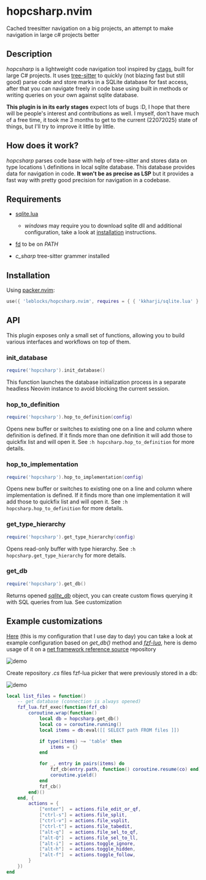 # hopcsharp.nvim

Cached treesitter navigation on a big projects, an attempt to make navigation in large c# projects better

## Description

_hopcsharp_ is a lightweight code navigation tool inspired by [ctags](https://github.com/universal-ctags/ctags), built
for large C# projects. It uses [tree-sitter](https://tree-sitter.github.io/tree-sitter/) to quickly (not blazing fast
but still good) parse code and store marks in a SQLite database for fast access, after that you can navigate freely in
code base using built in methods or writing queries on your own against sqlite database.

__This plugin is in its early stages__ expect lots of bugs :D, I hope that there will be people's interest and
contributions as well. I myself, don't have much of a free time, it took me 3 months to get to the current (22072025)
state of things, but I'll try to improve it little by little.

## How does it work?

_hopcsharp_ parses code base with help of tree-sitter and stores data on type locations \ definitions
in local sqlite database. This database provides data for navigation in code. __It won't be as precise as LSP__
but it provides a fast way with pretty good precision for navigation in a codebase.

## Requirements

* [sqlite.lua](https://github.com/kkharji/sqlite.lua)
    * _windows_ may require you to download sqlite dll and additional configuration, take a look at [installation](https://github.com/kkharji/sqlite.lua?tab=readme-ov-file#-installation)
    instructions.

* [fd](https://github.com/sharkdp/fd) to be on _PATH_
* _c_sharp_ tree-sitter grammer installed

## Installation

Using [packer.nvim](https://github.com/wbthomason/packer.nvim):

```lua
use({ 'leblocks/hopcsharp.nvim', requires = { { 'kkharji/sqlite.lua' } } })
```

## API
This plugin exposes only a small set of functions, allowing you to build various interfaces and workflows on top of them.

### init_database

```lua
require('hopcsharp').init_database()
```
This function launches the database initialization process in a separate headless Neovim instance to avoid blocking the
current session.

### hop_to_definition

```lua
require('hopcsharp').hop_to_definition(config)
```

Opens new buffer or switches to existing one on a line and column where definition is defined. If it finds more than
one definition it will add those to quickfix list and will open it. See `:h hopcsharp.hop_to_definition` for more details.

### hop_to_implementation

```lua
require('hopcsharp').hop_to_implementation(config)
```

Opens new buffer or switches to existing one on a line and column where implementation is defined. If it finds more than
one implementation it will add those to quickfix list and will open it. See `:h hopcsharp.hop_to_definition` for more details.

### get_type_hierarchy

```lua
require('hopcsharp').get_type_hierarchy(config)
```

Opens read-only buffer with type hierarchy. See `:h hopcsharp.get_type_hierarchy` for more details.

### get_db

```lua
require('hopcsharp').get_db()
```

Returns opened _[sqlite_db](https://github.com/kkharji/sqlite.lua/blob/50092d60feb242602d7578398c6eb53b4a8ffe7b/doc/sqlite.txt#L76)_ object, you can create custom flows querying it with SQL queries from lua. See customization

## Example customizations

[Here](https://github.com/leblocks/dotfiles/blob/master/packages/neovim/config/lua/plugins/hopcsharp.lua) (this is my
configuration that I use day to day) you can take a look at example configuration based on _get_db()_ method and _[fzf-lua](https://github.com/ibhagwan/fzf-lua)_,
here is demo usage of it on a [net framework reference source](https://github.com/microsoft/referencesource) repository

![demo](https://media2.giphy.com/media/v1.Y2lkPTc5MGI3NjExODhzM2JnMTc1eGZ0ajB5cjFvNXF5ZDV1aDFkbG5saWhwcGo4a3o2ZSZlcD12MV9pbnRlcm5hbF9naWZfYnlfaWQmY3Q9Zw/HXFp3DblkKtrcOBn8J/giphy.gif)

Create repository _.cs_ files fzf-lua picker that were previously stored in a db:

![demo](https://media.giphy.com/media/jvaFNuMIKjvHsACiBM/giphy.gif)

```lua
local list_files = function()
    -- get database (connection is always opened)
    fzf_lua.fzf_exec(function(fzf_cb)
        coroutine.wrap(function()
            local db = hopcsharp.get_db()
            local co = coroutine.running()
            local items = db:eval([[ SELECT path FROM files ]])

            if type(items) ~= 'table' then
                items = {}
            end

            for _, entry in pairs(items) do
                fzf_cb(entry.path, function() coroutine.resume(co) end)
                coroutine.yield()
            end
            fzf_cb()
        end)()
    end, {
        actions = {
            ["enter"]  = actions.file_edit_or_qf,
            ["ctrl-s"] = actions.file_split,
            ["ctrl-v"] = actions.file_vsplit,
            ["ctrl-t"] = actions.file_tabedit,
            ["alt-q"]  = actions.file_sel_to_qf,
            ["alt-Q"]  = actions.file_sel_to_ll,
            ["alt-i"]  = actions.toggle_ignore,
            ["alt-h"]  = actions.toggle_hidden,
            ["alt-f"]  = actions.toggle_follow,
        }
    })
end
```

